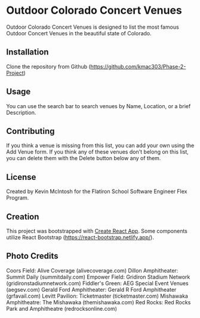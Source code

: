 # Outdoor Colorado Concert Venues

Outdoor Colorado Concert Venues is designed to list the most famous Outdoor Concert Venues in the beautiful state of Colorado.

## Installation

Clone the repository from Github (https://github.com/kmac303/Phase-2-Project)

## Usage

You can use the search bar to search venues by Name, Location, or a brief Description.

## Contributing

If you think a venue is missing from this list, you can add your own using the Add Venue form. If you think any of these venues don't belong on this list, you can delete them with the Delete button below any of them.

## License

Created by Kevin McIntosh for the Flatiron School Software Engineer Flex Program.

## Creation

This project was bootstrapped with [Create React App](https://github.com/facebook/create-react-app).
Some components utilize React Bootstrap (https://react-bootstrap.netlify.app/).

## Photo Credits
Coors Field: Alive Coverage (alivecoverage.com)
Dillon Amphitheater: Summit Daily (summitdaily.com)
Empower Field: Gridiron Stadium Network (gridironstadiumnetwork.com)
Fiddler's Green: AEG Special Event Venues (aegsev.com)
Gerald Ford Amphitheater: Gerald R Ford Amphitheater (grfavail.com)
Levitt Pavilion: Ticketmaster (ticketmaster.com)
Mishawaka Amphitheatre: The Mishawaka (themishawaka.com)
Red Rocks: Red Rocks Park and Amphitheatre (redrocksonline.com)

